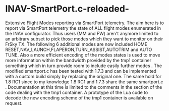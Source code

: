 # INAV-SmartPort.c-reloaded-
Extensive  Flight Modes  reporting  via SmartPort telemetry. 
The aim here is to report via SmartPort telemetry the state of ALL flight modes enumerated in the INAV configurator.
Thus users (MM and FW) aren't anymore limited to an arbitrary subset to pick those modes which they want to monitor on their FrSky TX.
The following 6 additional modes are now included HOME RESET,NAV_LAUNCH,FLAPERON,TURN_ASSIST,AUTOTRIM and AUTO TUNE.
Also a more efficient encoding of the modes states is used to move more information within the bandwidth provided by the tmp1 container something which in turn provide room to include easily further modes .
The modified smartport.c has been tested with 1.7.3 and can be implemented with a custom build simply by replacing the original one.
The same hold for  1.8 RC1 since to my knowledge  1.8 RC1 and 1.7.3 share the same smartport.c . 
Documentation at this time is limited to the comments in the section of the  code  dealing with the tmp1 container.
A prototype of the Lua code to decode the new encoding scheme of the tmp1 container is available on request.
